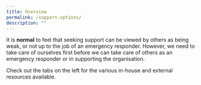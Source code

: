 ```yaml
---
title: Overview
permalink: /support-options/
description: ""
---
```

It is **normal** to feel that seeking support can be viewed by others as being weak, or not up to the job of an emergency responder. However, we need to take care of ourselves first before we can take care of others as an emergency responder or in supporting the organisation. 

Check out the tabs on the left for the various in-house and external resources available.